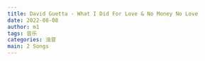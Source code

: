 ```yaml
---
title: David Guetta - What I Did For Love & No Money No Love
date: 2022-08-08
author: m1
tags: 音乐
categories: 浊音
main: 2 Songs
---
```


<link rel="stylesheet" href="/css/APlayer.min.css">
<div id="aplayer"></div>
<script src="/js/APlayer.min.js"></script>
<script>
    const ap = new APlayer({
    container: document.getElementById('aplayer'),
    lrcType: 3,
    loop: 'none',
    audio: [
        {
        name: 'What I Did For Love',
        artist: 'David Guetta (feat. Emeli Sandé)',
        url: 'David Guetta feat. Emeli Sandé - 02. What I Did For Love.m4a',
        cover: 'Cover.jpg',
        lrc: 'David Guetta feat. Emeli Sandé - 02. What I Did For Love.lrc',
        },
        {
        name: 'No Money No Love',
        artist: 'David Guetta & Showtek (feat. Elliphant & Ms. Dynamite)',
        url: 'David Guetta & Showtek feat. feat. Elliphant & Ms. Dynamite - 03. No Money No Love.m4a',
        cover: 'Cover.jpg',
        lrc: 'David Guetta & Showtek feat. feat. Elliphant & Ms. Dynamite - 03. No Money No Love.lrc',
        }
    ]
});
</script>